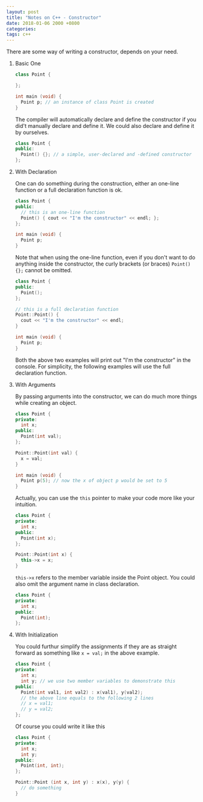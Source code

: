 ```yaml
---
layout: post
title: "Notes on C++ - Constructor"
date: 2018-01-06 2000 +0800
categories:
tags: c++
---
```


There are some way of writing a constructor, depends on your need.

1. Basic One

    ``` c++
    class Point {
    
	};

    int main (void) {
      Point p; // an instance of class Point is created
    }
    ```
	The compiler will automatically declare and define the constructor if you did't manually declare and define it. We could also declare and define it by ourselves.

	``` c++
	class Point {
	public:
	  Point() {}; // a simple, user-declared and -defined constructor
	};
	```

2. With Declaration

    One can do something during the construction, either an one-line function or a full declaration function is ok.

    ``` c++
    class Point {
    public:
      // this is an one-line function
      Point() { cout << "I'm the constructor" << endl; };
    };

    int main (void) {
      Point p;
    }
    ```
	
	Note that when using the one-line function, even if you don't want to do anything inside the constructor, the curly brackets (or braces) ```Point() {};``` cannot be omitted.

    ``` c++
    class Point {
    public:
      Point();
    };

    // this is a full declaration function
    Point::Point() {
      cout << "I'm the constructor" << endl;
    }

    int main (void) {
      Point p;
    }
    ```

    Both the above two examples will print out "I'm the constructor" in the console. For simplicity, the following examples will use the full declaration function.

3. With Arguments

    By passing arguments into the constructor, we can do much more things while creating an object.

    ``` c++
    class Point {
    private:
      int x;
    public:
      Point(int val);
    };

    Point::Point(int val) {
      x = val;
    }

    int main (void) {
      Point p(5); // now the x of object p would be set to 5
    }
    ```

    Actually, you can use the ```this``` pointer to make your code more like your intuition.

	``` c++
	class Point {
	private:
	  int x;
	public:
	  Point(int x);
	};

	Point::Point(int x) {
	  this->x = x;
	}
	```

	```this->x``` refers to the member variable inside the Point object. You could also omit the argument name in class declaration.

	``` c++
	class Point {
	private:
	  int x;
	public:
	  Point(int);
	};
	```
4. With Initialization

	You could furthur simplify the assignments if they are as straight forward as something like ```x = val;``` in the above example.

	``` c++
	class Point {
	private:
	  int x;
	  int y; // we use two member variables to demonstrate this
	public:
	  Point(int val1, int val2) : x(val1), y(val2);
	  // the above line equals to the following 2 lines
	  // x = val1;
	  // y = val2;
	};
	```

	Of course you could write it like this

	``` c++
	class Point {
	private:
	  int x;
	  int y;
	public:
	  Point(int, int);
	};

	Point::Point (int x, int y) : x(x), y(y) {
	  // do something
	}
	```
